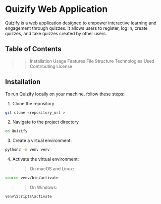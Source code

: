 # Quizify Web Application

Quizify is a web application designed to empower interactive learning and engagement through quizzes. It allows users to register, log in, create quizzes, and take quizzes created by other users.

## Table of Contents
>> Installation
>> Usage
>> Features
>> File Structure
>> Technologies Used
>> Contributing
>> License

## Installation
To run Quizify locally on your machine, follow these steps:

1. Clone the repository
```bash
git clone <repository_url >
```

2. Navigate to the project directory
```bash
cd Quizify
```

3. Create a virtual environment:
```bash
python3 -m venv venv
```

4. Activate the virtual environment:
>> On macOS and Linux:
  ```bash
  source venv/bin/activate
  ```

>> On Windows:
  ```bash
  venv\Scripts\activate
  ```


